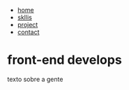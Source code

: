 <!--navigation-->
<nav class="navegar">
    <a href="#home"class="logo"></a>
    <ul class="nav-links">
    <li><a href="home">home</a></li>
    <li><a href="skills">skllis</a></li>
    <li><a href="#project">project</a></li>
    <li><a href="#contact">contact</a></li>
</ul>
</nav>
<!--hero section-->
<section id="home" class="hero"></section>
  <div class="hero-content"></div>
  <h1>front-end develops</h1>
  <p> texto sobre a gente</p>
  <a href="#contact".class="cta button"></a>
